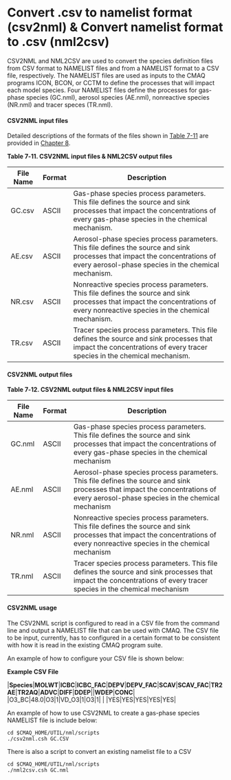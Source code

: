 # Convert .csv to namelist format (csv2nml) & Convert namelist format to .csv (nml2csv)



CSV2NML and NML2CSV are used to convert the species definition files from CSV format to NAMELIST files and from a NAMELIST format to a CSV file, respectively. The NAMELIST files are used as inputs to the CMAQ programs ICON, BCON, or CCTM to define the processes that will impact each model species. Four NAMELIST files define the processes for gas-phase species (GC.nml), aerosol species (AE.nml), nonreactive species (NR.nml) and tracer speces (TR.nml).

#### CSV2NML input files

Detailed descriptions of the formats of the files shown in [Table 7-11](#Table5-9) are provided in [Chapter 8](CMAQ_OGD_ch08_input_files.md). 

<a id=Table7-11></a>

**Table 7‑11. CSV2NML input files & NML2CSV output files**

|**File Name**|**Format**|**Description**|
|--------|--------|--------------------------------------------------------------------------|
|GC.csv|ASCII|Gas-phase species process parameters. This file defines the source and sink processes that impact the concentrations of every gas-phase species in the chemical mechanism.|
|AE.csv|ASCII|Aerosol-phase species process parameters. This file defines the source and sink processes that impact the concentrations of every aerosol-phase species in the chemical mechanism.|
|NR.csv|ASCII|Nonreactive species process parameters. This file defines the source and sink processes that impact the concentrations of every nonreactive species in the chemical mechanism.|
|TR.csv|ASCII|Tracer species process parameters. This file defines the source and sink processes that impact the concentrations of every tracer species in the chemical mechanism.|

#### CSV2NML output files

<a id=Table7-12></a>

**Table 7‑12. CSV2NML output files & NML2CSV input files**

|**File Name**|**Format**|**Description**|
|--------|--------|--------------------------------------------------------------------------|
|GC.nml|ASCII|Gas-phase species process parameters. This file defines the source and sink processes that impact the concentrations of every gas-phase species in the chemical mechanism|
|AE.nml|ASCII|Aerosol-phase species process parameters. This file defines the source and sink processes that impact the concentrations of every aerosol-phase species in the chemical mechanism|
|NR.nml|ASCII|Nonreactive species process parameters. This file defines the source and sink processes that impact the concentrations of every nonreactive species in the chemical mechanism|
|TR.nml|ASCII|Tracer species process parameters. This file defines the source and sink processes that impact the concentrations of every tracer species in the chemical mechanism|

#### CSV2NML usage

The CSV2NML script is configured to read in a CSV file from the command line and output a NAMELIST file that can be used with CMAQ. The CSV file to be input, currently, has to configured in a certain format to be consistent with how it is read in the existing CMAQ program suite. 

An example of how to configure your CSV file is shown below: 

<a id=Table3></a>

**Example CSV File**

|**Species**|**MOLWT**|**ICBC**|**ICBC_FAC**|**DEPV**|**DEPV_FAC**|**SCAV**|**SCAV_FAC**|**TR2AE**|**TR2AQ**|**ADVC**|**DIFF**|**DDEP**||**WDEP**|**CONC**|
|O3_BC|48.0|O3|1|VD_O3|1|O3|1| | |YES|YES|YES|YES|YES|


An example of how to use CSV2NML to create a gas-phase species NAMELIST file is include below:

```
cd $CMAQ_HOME/UTIL/nml/scripts
./csv2nml.csh GC.CSV
```

There is also a script to convert an existing namelist file to a CSV

```
cd $CMAQ_HOME/UTIL/nml/scripts
./nml2csv.csh GC.nml
```

